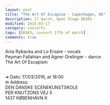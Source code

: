 ```yaml
---
layout: post
title: "The Art Of Escapism - Copenhagen, DK"
description: 17 march, Open Stage DDSKS
modified: 2015-03-17
category: concerts
tags: [DDSKS, concert 17th of march]
comments: true
---
```

Ania Rybacka and Lo Ersare - vocals<br>
Peyman Fallahian and Agner Grelinger - dance<br>
The Art Of Escapism<br><br>

➜ Dato: 17/03/2016, at 18:00<br>
✉ Address:<br>
DEN DANSKE SCENEKUNSTSKOLE<br>
PER KNUTZONS VEJ 5<br>
1437 KØBENHAVN K<br>
 



